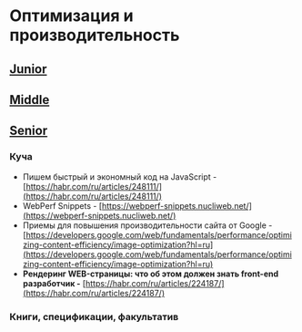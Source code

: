 # Оптимизация и производительность

## [Junior](OPTIMIZATION/Junior.md)

## [Middle](OPTIMIZATION/Middle.md)

## [Senior](OPTIMIZATION/Senior.md)

### Куча

- Пишем быстрый и экономный код на JavaScript - [https://habr.com/ru/articles/248111/](https://habr.com/ru/articles/248111/)
- WebPerf Snippets - [https://webperf-snippets.nucliweb.net/](https://webperf-snippets.nucliweb.net/)
- Приемы для повышения производительности сайта от Google - [https://developers.google.com/web/fundamentals/performance/optimizing-content-efficiency/image-optimization?hl=ru](https://developers.google.com/web/fundamentals/performance/optimizing-content-efficiency/image-optimization?hl=ru)
- **Рендеринг WEB-страницы: что об этом должен знать front-end разработчик -** [https://habr.com/ru/articles/224187/](https://habr.com/ru/articles/224187/)

### Книги, спецификации, факультатив